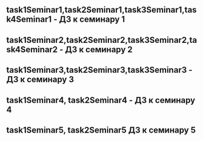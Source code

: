 task1Seminar1,task2Seminar1,task3Seminar1,task4Seminar1 - ДЗ к семинару 1
-----------------------------------------------
task1Seminar2,task2Seminar2,task3Seminar2,task4Seminar2 - ДЗ к семинару 2
-----------------------------------------------
task1Seminar3,task2Seminar3,task3Seminar3 - ДЗ к семинару 3
-----------------------------------------------
task1Seminar4, task2Seminar4 - ДЗ к семинару 4
-----------------------------------------------
task1Seminar5, task2Seminar5 ДЗ к семинару 5
----------------------------------------------